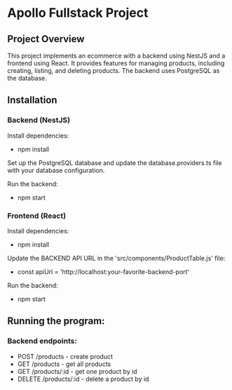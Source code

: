 # Apollo Fullstack Project

## Project Overview

This project implements an ecommerce with a backend using NestJS and a frontend using React. It provides features for managing products, including creating, listing, and deleting products. The backend uses PostgreSQL as the database.

## Installation

### Backend (NestJS)

Install dependencies:

- npm install

Set up the PostgreSQL database and update the database.providers.ts file with your database configuration.

Run the backend:

- npm start


### Frontend (React)

Install dependencies:

- npm install

Update the BACKEND API URL in the 'src/components/ProductTable.js' file:

- const apiUrl = 'http://localhost:your-favorite-backend-port'

Run the backend:

- npm start

## Running the program:

### Backend endpoints:

- POST /products - create product
- GET /products - get all products
- GET /products/:id - get one product by id
- DELETE /products/:id - delete a product by id
